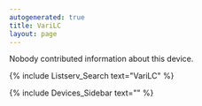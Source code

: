 ```yaml
---
autogenerated: true
title: VariLC
layout: page
---
```


Nobody contributed information about this device.

{% include Listserv_Search text="VariLC" %}

{% include Devices_Sidebar text="" %}
